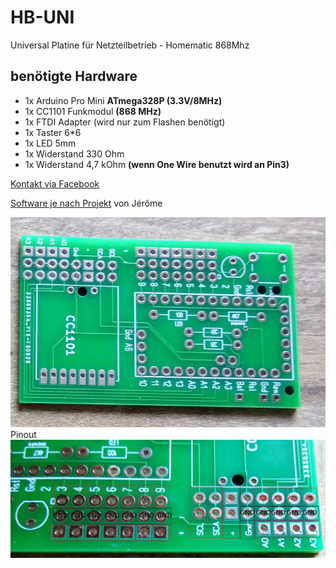 # HB-UNI
Universal Platine für Netzteilbetrieb - Homematic 868Mhz
## benötigte Hardware
 * 1x Arduino Pro Mini **ATmega328P (3.3V/8MHz)**
 * 1x CC1101 Funkmodul **(868 MHz)**
 * 1x FTDI Adapter (wird nur zum Flashen benötigt)
* 1x Taster 6*6
* 1x LED 5mm
* 1x Widerstand 330 Ohm
* 1x Widerstand 4,7 kOhm **(wenn One Wire benutzt wird an Pin3)**

[Kontakt via Facebook](https://www.facebook.com/ronny.thomas.83)

[Software je nach Projekt](https://github.com/jp112sdl) von Jérôme

![complete](Images/HB-Uni.jpg)
Pinout
![complete](Images/pinout.jpg)

